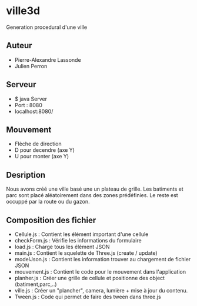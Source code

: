 # ville3d

Generation procedural d'une ville

## Auteur
* Pierre-Alexandre Lassonde
* Julien Perron


## Serveur

* $ java Server
* Port : 8080
* localhost:8080/

## Mouvement

* Flèche de direction
* D pour decendre (axe Y)
* U pour monter (axe Y)

## Desription

Nous avons créé une ville basé une un plateau de grille. Les batiments et parc sont placé aléatoirement dans des zones prédéfinies. 
Le reste est occuppé par la route ou du gazon.

## Composition des fichier

* Cellule.js : Contient les élément important d'une cellule
* checkForm.js : Vérifie les informations du formulaire
* load.js : Charge tous les élément JSON
* main.js : Contient le squelette de Three.js (create / update)
* modelJson.js : Contient les information trouver au chargement de fichier JSON
* mouvement.js : Contient le code pour le mouvement dans l'application
* planher.js : Créer une grille de cellule et positionne des object (batiment,parc,..)
* ville.js : Créer un "plancher", camera, lumière + mise à jour du contenu.
* Tween.js : Code qui permet de faire des tween dans three.js